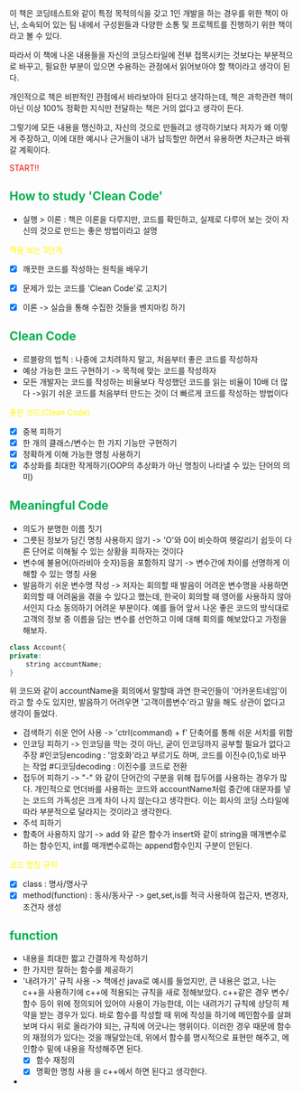 
이 책은 코딩테스트와 같이 특정 목적의식을 갖고 1인 개발을 하는 경우를 위한 책이 아닌, 소속되어 있는 팀 내에서 구성원들과 다양한 소통 및 프로젝트를 진행하기 위한 책이라고 볼 수 있다.

따라서 이 책에 나온 내용들을 자신의 코딩스타일에 전부 접목시키는 것보다는 부분적으로 바꾸고, 필요한 부분이 있으면 수용하는 관점에서 읽어보아야 할 책이라고 생각이 된다.

개인적으로 책은 비판적인 관점에서 바라보아야 된다고 생각하는데, 책은 과학관련 책이 아닌 이상 100% 정확한 지식만 전달하는 책은 거의 없다고 생각이 든다. 

그렇기에 모든 내용을 맹신하고, 자신의 것으로 만들려고 생각하기보다 저자가 왜 이렇게 주장하고, 이에 대한 예시나 근거들이 내가 납득할만 하면서 유용하면 차근차근 바꿔갈 계획이다.

<span style="color:rgb(255, 0, 0)">START!!</span> 

## <span style="color:rgb(0, 176, 80)">H<span style="color:rgb(0, 176, 80)">ow to study 'Clean Code'</span></span>

- 실행 > 이론 : 책은 이론을 다루지만, 코드를 확인하고, 실제로 다루어 보는 것이 자신의 것으로 만드는 좋은 방법이라고 설명

<span style="color:rgb(255, 247, 0)">책을 보는 3단계</span>
- [x] 깨끗한 코드를 작성하는 원칙을 배우기
- [x] 문제가 있는 코드를 'Clean Code'로 고치기
- [x] 이론 -> 실습을 통해 수집한 것들을 벤치마킹 하기


## <span style="color:rgb(0, 176, 80)">Clean Code</span>

- 르블랑의 법칙 : 나중에 고치려하지 말고, 처음부터 좋은 코드를 작성하자
- 예상 가능한 코드 구현하기 -> 목적에 맞는 코드를 작성하자
- 모든 개발자는 코드를 작성하는 비율보다 작성했던 코드를 읽는 비율이 10배 더 많다
->읽기 쉬운 코드를 처음부터 만드는 것이 더 빠르게 코드를 작성하는 방법이다

<span style="color:rgb(255, 247, 0)">좋은 코드(Clean Code)</span>
- [x] 중복 피하기
- [x] 한 개의 클래스/변수는 한 가지 기능만 구현하기
- [x] 정확하게 이해 가능한 명칭 사용하기
- [x] 추상화를 최대한 작게하기(OOP의 추상화가 아닌 명칭이 나타낼 수 있는 단어의 의미)

## <span style="color:rgb(0, 176, 80)">Meaningful Code</span>

- 의도가 분명한 이름 짓기
- 그릇된 정보가 담긴 명칭 사용하지 않기 -> 'O'와 0이 비슷하여 헷갈리기 쉽듯이 다른 단어로 이해될 수 있는 상황을 피하자는 것이다
- 변수에 불용어(아라비아 숫자)등을 포함하지 않기 -> 변수간에 차이를 선명하게 이해할 수 있는 명칭 사용
- 발음하기 쉬운 변수명 작성 -> 저자는 회의할 때 발음이 어려운 변수명을 사용하면 회의할 때 어려움을 겪을 수 있다고 했는데, 한국이 회의할 때 영어를 사용하지 않아서인지 다소 동의하기 어려운 부분이다. 예를 들어 앞서 나온 좋은 코드의 방식대로 고객의 정보 중 이름을 담는 변수를 선언하고 이에 대해 회의를 해보았다고 가정을 해보자. 

```c++ 
class Account{
private:
	string accountName;
}
```

위 코드와 같이 accountName을 회의에서 말할때 과연 한국인들이 '어카운트네임'이라고 할 수도 있지만, 발음하기 어려우면 '고객이름변수'라고 말을 해도 상관이 없다고 생각이 들었다.
- 검색하기 쉬운 언어 사용 -> 'ctrl(command) + f' 단축어를 통해 쉬운 서치를 위함
- 인코딩 피하기 -> 인코딩을 막는 것이 아닌, 굳이 인코딩까지 공부할 필요가 없다고 주장
#인코딩encoding : '암호화'라고 부르기도 하며, 코드를 이진수(0,1)로 바꾸는 작업
#디코딩decoding : 이진수를 코드로 전환
- 접두어 피하기 -> "-" 와 같이 단어간의 구분을 위해 접두어를 사용하는 경우가 많다. 개인적으로 언더바를 사용하는 코드와 accountName처럼 중간에 대문자를 넣는 코드의 가독성은 크게 차이 나지 않는다고 생각한다. 이는 회사의 코딩 스타일에 따라 부분적으로 달라지는 것이라고 생각한다. 
- 주석 피하기 
- 함축어 사용하지 않기 -> add 와 같은 함수가 insert와 같이 string을 매개변수로 하는 함수인지, int를 매개변수로하는 append함수인지 구분이 안된다.

<span style="color:rgb(255, 247, 0)">코드 명칭 규칙</span> 
- [x] class : 명사/명사구
- [x] method(function) : 동사/동사구 -> get,set,is를 적극 사용하여 접근자, 변경자, 조건자 생성

## <span style="color:rgb(0, 176, 80)">function</span> 

- 내용을 최대한 짧고 간결하게 작성하기
- 한 가지만 잘하는 함수를 제공하기
- '내려가기' 규칙 사용 -> 책에선 java로 예시를 들었지만, 큰 내용은 없고, 나는 c++을 사용하기에 c++에 적용되는 규칙을 새로 정해보았다. c++같은 경우 변수/함수 등이 위에 정의되어 있어야 사용이 가능한데, 이는 내려가기 규칙에 상당히 제약을 받는 경우가 있다. 바로 함수를 작성할 때 위에 작성을 하기에 메인함수를 살펴보며 다시 위로 올라가야 되는, 규칙에 어긋나는 행위이다. 이러한 경우 때문에 함수의 재정의가 있다는 것을 깨달았는데, 위에서 함수를 명시적으로 표현만 해주고, 메인함수 밑에 내용을 작성해주면 된다. 
  - [x] 함수 재정의
  - [x] 명확한 명칭 사용
  을 c++에서 하면 된다고 생각한다.
- 